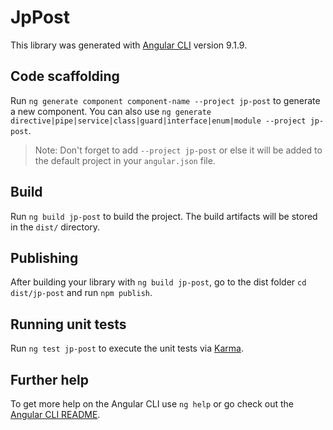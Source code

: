 # JpPost

This library was generated with [Angular CLI](https://github.com/angular/angular-cli) version 9.1.9.

## Code scaffolding

Run `ng generate component component-name --project jp-post` to generate a new component. You can also use `ng generate directive|pipe|service|class|guard|interface|enum|module --project jp-post`.
> Note: Don't forget to add `--project jp-post` or else it will be added to the default project in your `angular.json` file. 

## Build

Run `ng build jp-post` to build the project. The build artifacts will be stored in the `dist/` directory.

## Publishing

After building your library with `ng build jp-post`, go to the dist folder `cd dist/jp-post` and run `npm publish`.

## Running unit tests

Run `ng test jp-post` to execute the unit tests via [Karma](https://karma-runner.github.io).

## Further help

To get more help on the Angular CLI use `ng help` or go check out the [Angular CLI README](https://github.com/angular/angular-cli/blob/master/README.md).
